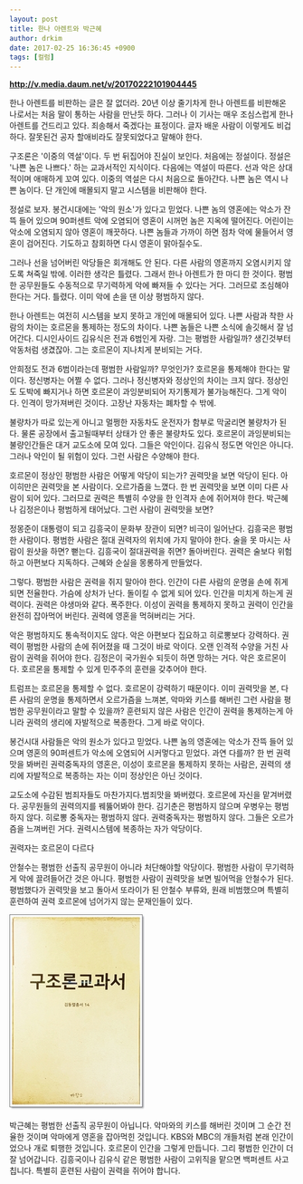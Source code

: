 ```yaml
---
layout: post
title: 한나 아렌트와 박근혜
author: drkim
date: 2017-02-25 16:36:45 +0900
tags: [컬럼]
---
```

**http://v.media.daum.net/v/20170222101904445**

  


한나 아렌트를 비판하는 글은 잘 없더라. 20년 이상 줄기차게 한나 아렌트를 비판해온 나로서는 처음 말이 통하는 사람을 만난듯 하다. 그러나 이 기사는 매우 조심스럽게 한나 아렌트를 건드리고 있다. 죄송해서 죽겠다는 표정이다. 글자 배운 사람이 이렇게도 비겁하다. 잘못된건 공자 할애비라도 잘못되었다고 말해야 한다.

  


구조론은 '이중의 역설'이다. 두 번 뒤집어야 진실이 보인다. 처음에는 정설이다. 정설은 '나쁜 놈은 나쁘다.' 하는 교과서적인 지식이다. 다음에는 역설이 따른다. 선과 악은 상대적이며 애매하게 꼬여 있다. 이중의 역설은 다시 처음으로 돌아간다. 나쁜 놈은 역시 나쁜 놈이다. 단 개인에 매몰되지 말고 시스템을 비판해야 한다.

  


정설로 보자. 봉건시대에는 '악의 원소'가 있다고 믿었다. 나쁜 놈의 영혼에는 악소가 잔뜩 들어 있으며 90퍼센트 악에 오염되어 영혼이 시꺼먼 놈은 지옥에 떨어진다. 어린이는 악소에 오염되지 않아 영혼이 깨끗하다. 나쁜 놈들과 가까이 하면 점차 악에 물들어서 영혼이 검어진다. 기도하고 참회하면 다시 영혼이 맑아질수도.

  


그러나 선을 넘어버린 악당들은 회개해도 안 된다. 다른 사람의 영혼까지 오염시키지 않도록 쳐죽일 밖에. 이러한 생각은 틀렸다. 그래서 한나 아렌트가 한 마디 한 것이다. 평범한 공무원들도 수동적으로 무기력하게 악에 빠져들 수 있다는 거다. 그러므로 조심해야 한다는 거다. 틀렸다. 이미 악에 손을 댄 이상 평범하지 않다.

  


한나 아렌트는 여전히 시스템을 보지 못하고 개인에 매몰되어 있다. 나쁜 사람과 착한 사람의 차이는 호르몬을 통제하는 정도의 차이다. 나쁜 놈들은 나쁜 소식에 솔깃해서 잘 넘어간다. 디시인사이드 김유식은 전과 6범인게 자랑. 그는 평범한 사람일까? 생긴것부터 악동처럼 생겼잖아. 그는 호르몬이 지나치게 분비되는 거다. 

  


안희정도 전과 6범이라는데 평범한 사람일까? 무엇인가? 호르몬을 통제해야 한다는 말이다. 정신병자는 어쩔 수 없다. 그러나 정신병자와 정상인의 차이는 크지 않다. 정상인도 도박에 빠지거나 하면 호르몬이 과잉분비되어 자기통제가 불가능해진다. 그게 악이다. 인격이 망가져버린 것이다. 고장난 자동차는 폐차할 수 밖에. 

  


불량차가 따로 있는게 아니고 멀쩡한 자동차도 운전자가 함부로 막굴리면 불량차가 된다. 물론 공장에서 출고될때부터 상태가 안 좋은 불량차도 있다. 호르몬이 과잉분비되는 불량인간들은 대거 교도소에 모여 있다. 그들은 악인이다. 김유식 정도면 악인은 아니다. 그러나 악인이 될 위험이 있다. 그런 사람은 수양해야 한다.

  


호르몬이 정상인 평범한 사람은 어떻게 악당이 되는가? 권력맛을 보면 악당이 된다. 아이히만은 권력맛을 본 사람이다. 오르가즘을 느꼈다. 한 번 권력맛을 보면 이미 다른 사람이 되어 있다. 그러므로 권력은 특별히 수양을 한 인격자 손에 쥐어져야 한다. 박근혜나 김정은이나 평범하게 태어났다. 그런 사람이 권력맛을 보면?

  


정몽준이 대통령이 되고 김흥국이 문화부 장관이 되면? 비극이 일어난다. 김흥국은 평범한 사람이다. 평범한 사람은 절대 권력자의 위치에 가지 말아야 한다. 술을 못 마시는 사람이 원샷을 하면? 뻗는다. 김흥국이 절대권력을 쥐면? 돌아버린다. 권력은 술보다 위험하고 아편보다 지독하다. 근혜와 순실을 몽롱하게 만들었다. 

  


그렇다. 평범한 사람은 권력을 쥐지 말아야 한다. 인간이 다른 사람의 운명을 손에 쥐게 되면 전율한다. 가슴에 상처가 난다. 돌이킬 수 없게 되어 있다. 인간을 미치게 하는게 권력이다. 권력은 야생마와 같다. 폭주한다. 이성이 권력을 통제하지 못하고 권력이 인간을 완전히 잡아먹어 버린다. 권력에 영혼을 먹혀버리는 거다. 

  


악은 평범하지도 통속적이지도 않다. 악은 아편보다 집요하고 히로뽕보다 강력하다. 권력이 평범한 사람의 손에 쥐어졌을 때 그것이 바로 악이다. 오랜 인격적 수양을 거친 사람이 권력을 쥐어야 한다. 김정은이 국가원수 되듯이 하면 망하는 거다. 악은 호르몬이다. 호르몬을 통제할 수 있게 민주주의 훈련을 갖추어야 한다. 

  


트럼프는 호르몬을 통제할 수 없다. 호르몬이 강력하기 때문이다. 이미 권력맛을 본, 다른 사람의 운명을 통제하면서 오르가즘을 느껴본, 악마와 키스를 해버린 그런 사람을 평범한 공무원이라고 말할 수 있을까? 훈련되지 않은 사람은 인간이 권력을 통제하는게 아니라 권력의 생리에 자발적으로 복종한다. 그게 바로 악이다. 

  


봉건시대 사람들은 악의 원소가 있다고 믿었다. 나쁜 놈의 영혼에는 악소가 잔뜩 들어 있으며 영혼의 90퍼센트가 악소에 오염되어 시커멓다고 믿었다. 과연 다를까? 한 번 권력맛을 봐버린 권력중독자의 영혼은, 이성이 호르몬을 통제하지 못하는 사람은, 권력의 생리에 자발적으로 복종하는 자는 이미 정상인은 아닌 것이다.

  


교도소에 수감된 범죄자들도 마찬가지다.범죄맛을 봐버렸다. 호르몬에 자신을 맡겨버렸다. 공무원들의 권력의지를 꿰뚫어봐야 한다. 김기춘은 평범하지 않으며 우병우는 평범하지 않다. 히로뽕 중독자는 평범하지 않다. 권력중독자는 평범하지 않다. 그들은 오르가즘을 느껴버린 거다. 권력시스템에 복종하는 자가 악당이다.

  


  



  권력자는 호르몬이 다르다


  


안철수는 평범한 선출직 공무원이 아니라 처단해야할 악당이다. 평범한 사람이 무기력하게 악에 끌려들어간 것은 아니다. 평범한 사람이 권력맛을 보면 빌어먹을 안철수가 된다. 평범했다가 권력맛을 보고 돌아서 또라이가 된 안철수 부류와, 원래 비범했으며 특별히 훈련하여 권력 호르몬에 넘어가지 않는 문재인들이 있다.

  



  


 
    





![](/files/attach/images/199/177/813/20170108_234810.jpg) 

  


박근혜는 평범한 선출직 공무원이 아닙니다. 악마와의 키스를 해버린 것이며 그 순간 전율한 것이며 악마에게 영혼을 잡아먹힌 것입니다. KBS와 MBC의 개들처럼 본래 인간이었으나 개로 퇴행한 것입니다. 호르몬이 인간을 그렇게 만듭니다. 그리 평범한 인간이 더 잘 넘어갑니다. 김흥국이나 김유식 같은 평범한 사람이 고위직을 맡으면 백퍼센트 사고칩니다. 특별히 훈련된 사람이 권력을 쥐어야 합니다.